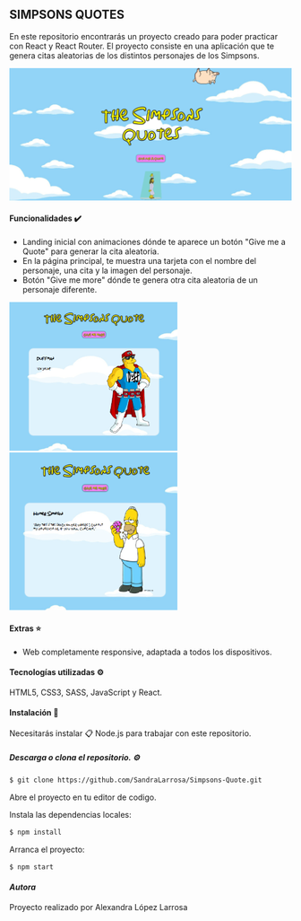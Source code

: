 ## SIMPSONS QUOTES
En este repositorio encontrarás un proyecto creado para poder practicar con React y React Router. 
El proyecto consiste en una aplicación que te genera citas aleatorias de los distintos personajes de los Simpsons.

![Landing](https://github.com/SandraLarrosa/Simpsons-Quote/blob/master/src/images/LANDING.png)


#### Funcionalidades ✔️
- Landing inicial con animaciones dónde te aparece un botón "Give me a Quote" para generar la cita aleatoria.
- En la página principal, te muestra una tarjeta con el nombre del personaje, una cita y la imagen del personaje.
- Botón "Give me more" dónde te genera otra cita aleatoria de un personaje diferente.

<div display="flex">
    <img src="https://github.com/SandraLarrosa/Simpsons-Quote/blob/master/src/images/quote--duffman.png" width="300" heigth="300">
    <img src="https://github.com/SandraLarrosa/Simpsons-Quote/blob/master/src/images/quote--homer.png" width="300" heigth="300">
</div>

#### Extras ⭐
- Web completamente responsive, adaptada a todos los dispositivos.


#### Tecnologías utilizadas ⚙️
HTML5, CSS3, SASS, JavaScript y React.

#### Instalación 🔧
Necesitarás instalar 📋 Node.js para trabajar con este repositorio.

##### Descarga o clona el repositorio. ⚙️
```bash 
$ git clone https://github.com/SandraLarrosa/Simpsons-Quote.git
```
Abre el proyecto en tu editor de codigo.

Instala las dependencias locales:
```bash
$ npm install
```
Arranca el proyecto:
```bash
$ npm start
```


#### *Autora*
Proyecto realizado por Alexandra López Larrosa
